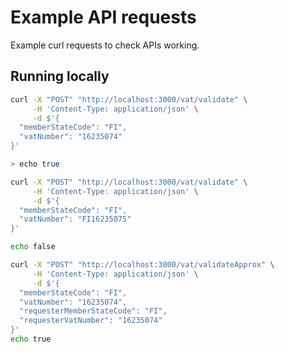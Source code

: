 # Example API requests

Example curl requests to check APIs working.

## Running locally

```bash
curl -X "POST" "http://localhost:3000/vat/validate" \
     -H 'Content-Type: application/json' \
     -d $'{
  "memberStateCode": "FI",
  "vatNumber": "16235074"
}'

> echo true
```

```bash
curl -X "POST" "http://localhost:3000/vat/validate" \
     -H 'Content-Type: application/json' \
     -d $'{
  "memberStateCode": "FI",
  "vatNumber": "FI16235075"
}'

echo false
```

```bash
curl -X "POST" "http://localhost:3000/vat/validateApprox" \
     -H 'Content-Type: application/json' \
     -d $'{
  "memberStateCode": "FI",
  "vatNumber": "16235074",
  "requesterMemberStateCode": "FI", 
  "requesterVatNumber": "16235074"
}'
echo true
```

